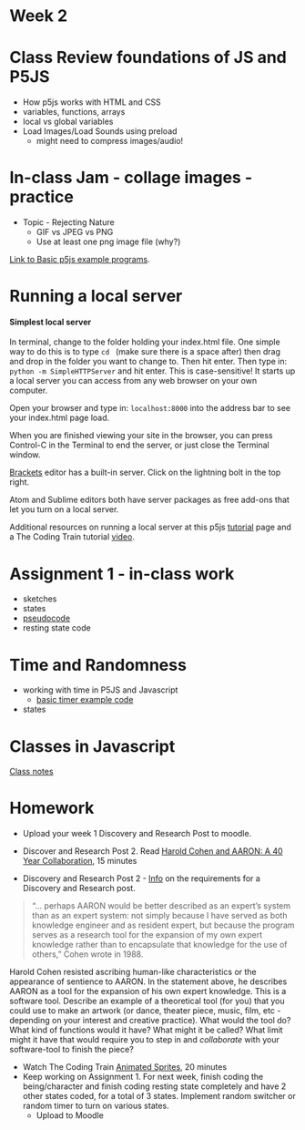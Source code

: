 # Week 2

# Class Review foundations of JS and P5JS
  * How p5js works with HTML and CSS
  * variables, functions, arrays
  * local vs global variables
  * Load Images/Load Sounds using preload
    * might need to compress images/audio!

# In-class Jam - collage images - practice
  * Topic - Rejecting Nature
    * GIF vs JPEG vs PNG
    * Use at least one png image file (why?)

[Link to Basic p5js example programs](../basicExamples.md).

# Running a local server

#### Simplest local server

In terminal, change to the folder holding your index.html file. One simple way to do this is to type ```cd ``` (make sure there is a space after) then drag and drop in the folder you want to change to. Then hit enter. Then type in: ```python -m SimpleHTTPServer``` and hit enter. This is case-sensitive! It starts up a local server you can access from any web browser on your own computer.

Open your browser and type in: ```localhost:8000``` into the address bar to see your index.html page load.

When you are finished viewing your site in the browser, you can press Control-C in the Terminal to end the server, or just close the Terminal window.

[Brackets](http://brackets.io) editor has a built-in server. Click on the lightning bolt in the top right.

Atom and Sublime editors both have server packages as free add-ons that let you turn on a local server.

Additional resources on running a local server at this p5js [tutorial](https://github.com/processing/p5.js/wiki/Local-server) page and a The Coding Train tutorial [video](https://www.youtube.com/watch?v=UCHzlUiDD10).

# Assignment 1 - in-class work
  * sketches
  * states
  * [pseudocode](https://www.wikihow.com/Write-Pseudocode)
  * resting state code

# Time and Randomness
  * working with time in P5JS and Javascript
    * [basic timer example code](https://editor.p5js.org/2sman/sketches/ryoksa0pZ)
  * states

# Classes in Javascript
  [Class notes](classes-and-objects-es6.md)

# Homework

* Upload your week 1 Discovery and Research Post to moodle.

* Discover and Research Post 2. Read [Harold Cohen and AARON: A 40 Year Collaboration](http://www.computerhistory.org/atchm/harold-cohen-and-aaron-a-40-year-collaboration/), 15 minutes
* Discovery and Research Post 2 - [Info](../assignments.md) on the requirements for a Discovery and Research post.

> “… perhaps AARON would be better described as an expert’s system than as an expert system: not simply because I have served as both knowledge engineer and as resident expert, but because the program serves as a research tool for the expansion of my own expert knowledge rather than to encapsulate that knowledge for the use of others,” Cohen wrote in 1988.

Harold Cohen resisted ascribing human-like characteristics or the appearance of sentience to AARON. In the statement above, he describes AARON as a tool for the expansion of his own expert knowledge. This is a software tool. Describe an example of a theoretical tool (for you) that you could use to make an artwork (or dance, theater piece, music, film, etc - depending on your interest and creative practice). What would the tool do? What kind of functions would it have? What might it be called? What limit might it have that would require you to step in and *collaborate* with your software-tool to finish the piece?

* Watch The Coding Train [Animated Sprites](https://www.youtube.com/watch?v=3noMeuufLZY), 20 minutes
* Keep working on Assignment 1. For next week, finish coding the being/character and finish coding resting state completely and have 2 other states coded, for a total of 3 states. Implement random switcher or random timer to turn on various states.
  * Upload to Moodle
